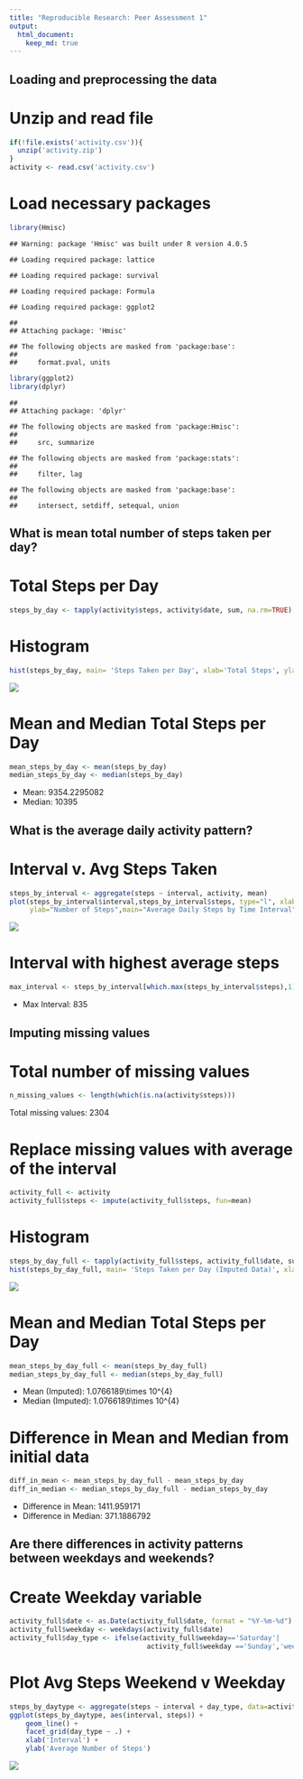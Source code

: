 ```yaml
---
title: "Reproducible Research: Peer Assessment 1"
output: 
  html_document:
    keep_md: true
---
```



## Loading and preprocessing the data

# Unzip and read file

```r
if(!file.exists('activity.csv')){
  unzip('activity.zip')
}
activity <- read.csv('activity.csv')
```

# Load necessary packages

```r
library(Hmisc)
```

```
## Warning: package 'Hmisc' was built under R version 4.0.5
```

```
## Loading required package: lattice
```

```
## Loading required package: survival
```

```
## Loading required package: Formula
```

```
## Loading required package: ggplot2
```

```
## 
## Attaching package: 'Hmisc'
```

```
## The following objects are masked from 'package:base':
## 
##     format.pval, units
```

```r
library(ggplot2)
library(dplyr)
```

```
## 
## Attaching package: 'dplyr'
```

```
## The following objects are masked from 'package:Hmisc':
## 
##     src, summarize
```

```
## The following objects are masked from 'package:stats':
## 
##     filter, lag
```

```
## The following objects are masked from 'package:base':
## 
##     intersect, setdiff, setequal, union
```


## What is mean total number of steps taken per day?

# Total Steps per Day

```r
steps_by_day <- tapply(activity$steps, activity$date, sum, na.rm=TRUE)
```

# Histogram

```r
hist(steps_by_day, main= 'Steps Taken per Day', xlab='Total Steps', ylab='Frequency')
```

![](PA1_template_files/figure-html/unnamed-chunk-4-1.png)<!-- -->

# Mean and Median Total Steps per Day

```r
mean_steps_by_day <- mean(steps_by_day)
median_steps_by_day <- median(steps_by_day)
```

* Mean: 9354.2295082
* Median:  10395


## What is the average daily activity pattern?

# Interval v. Avg Steps Taken

```r
steps_by_interval <- aggregate(steps ~ interval, activity, mean)
plot(steps_by_interval$interval,steps_by_interval$steps, type="l", xlab="Interval",
     ylab="Number of Steps",main="Average Daily Steps by Time Interval")
```

![](PA1_template_files/figure-html/unnamed-chunk-6-1.png)<!-- -->

# Interval with highest average steps

```r
max_interval <- steps_by_interval[which.max(steps_by_interval$steps),1]
```
* Max Interval: 835


## Imputing missing values

# Total number of missing values

```r
n_missing_values <- length(which(is.na(activity$steps)))
```
Total missing values: 2304

# Replace missing values with average of the interval

```r
activity_full <- activity
activity_full$steps <- impute(activity_full$steps, fun=mean)
```

# Histogram

```r
steps_by_day_full <- tapply(activity_full$steps, activity_full$date, sum, na.rm=TRUE)
hist(steps_by_day_full, main= 'Steps Taken per Day (Imputed Data)', xlab='Total Steps', ylab='Frequency')
```

![](PA1_template_files/figure-html/unnamed-chunk-10-1.png)<!-- -->
# Mean and Median Total Steps per Day

```r
mean_steps_by_day_full <- mean(steps_by_day_full)
median_steps_by_day_full <- median(steps_by_day_full)
```
* Mean (Imputed): 1.0766189\times 10^{4}
* Median (Imputed):  1.0766189\times 10^{4}


# Difference in Mean and Median from initial data

```r
diff_in_mean <- mean_steps_by_day_full - mean_steps_by_day
diff_in_median <- median_steps_by_day_full - median_steps_by_day
```
* Difference in Mean: 1411.959171
* Difference in Median: 371.1886792


## Are there differences in activity patterns between weekdays and weekends?

# Create Weekday variable

```r
activity_full$date <- as.Date(activity_full$date, format = "%Y-%m-%d")
activity_full$weekday <- weekdays(activity_full$date)
activity_full$day_type <- ifelse(activity_full$weekday=='Saturday'|
                                  activity_full$weekday =='Sunday','weekend','weekday')
```

# Plot Avg Steps Weekend v Weekday

```r
steps_by_daytype <- aggregate(steps ~ interval + day_type, data=activity_full, mean)
ggplot(steps_by_daytype, aes(interval, steps)) + 
    geom_line() + 
    facet_grid(day_type ~ .) +
    xlab('Interval') + 
    ylab('Average Number of Steps')
```

![](PA1_template_files/figure-html/unnamed-chunk-14-1.png)<!-- -->
